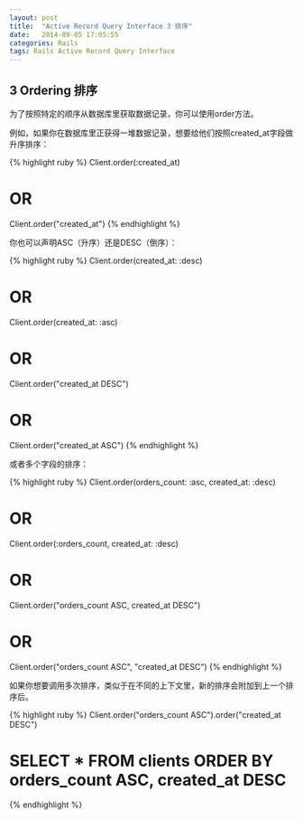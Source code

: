 ```yaml
---
layout: post
title:  "Active Record Query Interface 3 排序"
date:   2014-09-05 17:05:55
categories: Rails
tags: Rails Active Record Query Interface
---
```


## 3 Ordering 排序

为了按照特定的顺序从数据库里获取数据记录，你可以使用order方法。

例如，如果你在数据库里正获得一堆数据记录，想要给他们按照created_at字段做升序排序：

{% highlight ruby %}
Client.order(:created_at)
# OR
Client.order("created_at")
{% endhighlight %}

你也可以声明ASC（升序）还是DESC（倒序）：

{% highlight ruby %}
Client.order(created_at: :desc)
# OR
Client.order(created_at: :asc)
# OR
Client.order("created_at DESC")
# OR
Client.order("created_at ASC")
{% endhighlight %}

或者多个字段的排序：

{% highlight ruby %}
Client.order(orders_count: :asc, created_at: :desc)
# OR
Client.order(:orders_count, created_at: :desc)
# OR
Client.order("orders_count ASC, created_at DESC")
# OR
Client.order("orders_count ASC", "created_at DESC")
{% endhighlight %}

如果你想要调用多次排序，类似于在不同的上下文里，新的排序会附加到上一个排序后。

{% highlight ruby %}
Client.order("orders_count ASC").order("created_at DESC")
# SELECT * FROM clients ORDER BY orders_count ASC, created_at DESC
{% endhighlight %}



